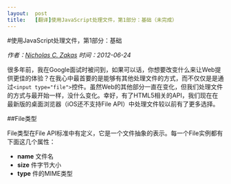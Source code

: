 ```yaml
---
layout:  post
title:   [翻译]使用JavaScript处理文件，第1部分：基础（未完成）
---
```


#使用JavaScript处理文件，第1部分：基础

*作者：[Nicholas C. Zakas](http://www.nczonline.net/about/) 时间：2012-06-24*

很多年前，我在Google面试时被问到，如果可以话，你想要改变什么来让Web提供更佳的体验？在我心中最首要的是能够有其他处理文件的方式，而不仅仅是是通过`<input type="file">`控件。虽然Web的其他部分一直在变化，但我们处理文件的方式与最开始一样，没什么变化。幸好，有了HTML5相关的API，我们现在在最新版的桌面浏览器（iOS还不支持File API）中处理文件较以前有了更多选择。

##File类型

File类型在File API标准中有定义，它是一个文件抽象的表示。每一个File实例都有下面这几个属性：  
- **name**	文件名
- **size**	件字节大小
- **type**	件的MIME类型
